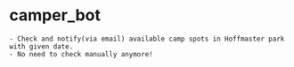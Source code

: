 # camper_bot
	- Check and notify(via email) available camp spots in Hoffmaster park with given date.
	- No need to check manually anymore!